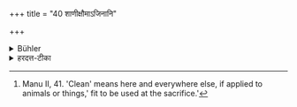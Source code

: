 +++
title = "40 शाणीक्षौमाऽजिनानि"

+++

<details><summary>Bühler</summary>

40. (It shall be made) of hemp for a Brāhmaṇa, of flax (for a Kṣatriya), of the skin of a (clean) animal (for a Vaiśya). [^20] 


[^20]:  Manu II, 41. 'Clean' means here and everywhere else, if applied to animals or things,' fit to be used at the sacrifice.'
</details>

<details><summary>हरदत्त-टीका</summary>

## सूत्रम्
शाणीक्षौमाजिनानि ।। ४०॥
## टिप्पनी
शणस्य विकारः शाणी पटी ।  
क्षुमा अतसी तस्या विकारः क्षौमम्। श्वेत-पट्टाख्य-वासो-विशेष इत्यन्ये ।  
अजिन यस्य कस्यचिन्मेध्यस्य पशोः।  
त्रीण्येतानि वर्णानुपूर्व्येण वासांसि ॥ ४ ॥
</details>
